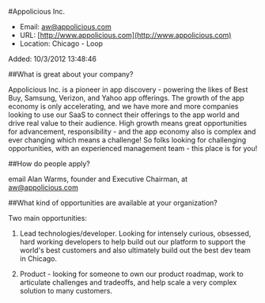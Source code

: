 
#Appolicious Inc.

* Email: [aw@appolicious.com](mailto:aw@appolicious.com)
* URL: [http://www.appolicious.com](http://www.appolicious.com)
* Location: Chicago - Loop

Added: 10/3/2012 13:48:46

##What is great about your company?

Appolicious Inc. is a pioneer in app discovery - powering the likes of Best Buy, Samsung, Verizon, and Yahoo app offerings.  The growth of the app economy is only accelerating, and we have more and more companies looking to use our SaaS to connect their offerings to the app world and drive real value to their audience.  High growth means great opportunities for advancement, responsibility - and the app economy also is complex and ever changing which means a challenge!  So folks looking for challenging opportunities, with an experienced management team - this place is for you!

##How do people apply?

email Alan Warms, founder and Executive Chairman, at aw@appolicious.com

##What kind of opportunities are available at your organization?

Two main opportunities:

1) Lead technologies/developer.  Looking for intensely curious, obsessed, hard working developers to help build out our platform to support the world's best customers and also ultimately build out the best dev team in Chicago.

2) Product - looking for someone to own our product roadmap, work to articulate challenges and tradeoffs, and help scale a very complex solution to many customers.

		